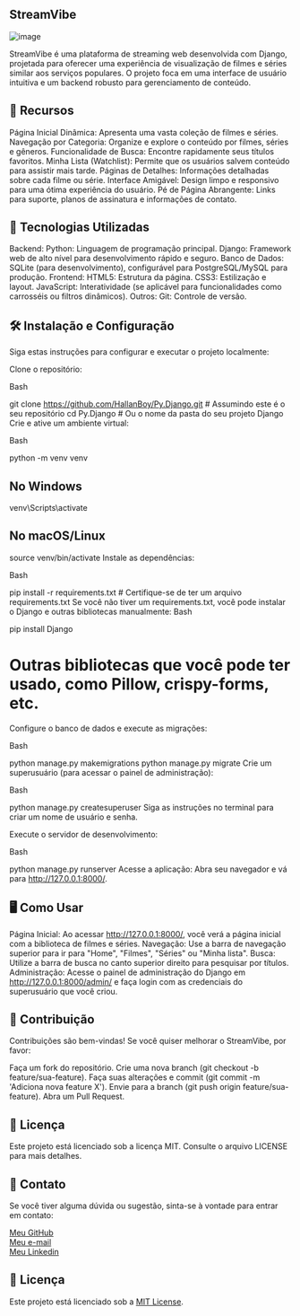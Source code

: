 ## StreamVibe
![image](https://github.com/user-attachments/assets/2dedbaf4-2ff6-47da-a44c-8db018956a46)


StreamVibe é uma plataforma de streaming web desenvolvida com Django, projetada para oferecer uma experiência de visualização de filmes e séries similar aos serviços populares. O projeto foca em uma interface de usuário intuitiva e um backend robusto para gerenciamento de conteúdo.

## 🌟 Recursos
Página Inicial Dinâmica: Apresenta uma vasta coleção de filmes e séries.
Navegação por Categoria: Organize e explore o conteúdo por filmes, séries e gêneros.
Funcionalidade de Busca: Encontre rapidamente seus títulos favoritos.
Minha Lista (Watchlist): Permite que os usuários salvem conteúdo para assistir mais tarde.
Páginas de Detalhes: Informações detalhadas sobre cada filme ou série.
Interface Amigável: Design limpo e responsivo para uma ótima experiência do usuário.
Pé de Página Abrangente: Links para suporte, planos de assinatura e informações de contato.
## 🚀 Tecnologias Utilizadas
Backend:
Python: Linguagem de programação principal.
Django: Framework web de alto nível para desenvolvimento rápido e seguro.
Banco de Dados: SQLite (para desenvolvimento), configurável para PostgreSQL/MySQL para produção.
Frontend:
HTML5: Estrutura da página.
CSS3: Estilização e layout.
JavaScript: Interatividade (se aplicável para funcionalidades como carrosséis ou filtros dinâmicos).
Outros:
Git: Controle de versão.
## 🛠️ Instalação e Configuração
Siga estas instruções para configurar e executar o projeto localmente:

Clone o repositório:

Bash

git clone https://github.com/HallanBoy/Py.Django.git # Assumindo este é o seu repositório
cd Py.Django # Ou o nome da pasta do seu projeto Django
Crie e ative um ambiente virtual:

Bash

python -m venv venv
## No Windows
venv\Scripts\activate
## No macOS/Linux
source venv/bin/activate
Instale as dependências:

Bash

pip install -r requirements.txt # Certifique-se de ter um arquivo requirements.txt
Se você não tiver um requirements.txt, você pode instalar o Django e outras bibliotecas manualmente:
Bash

pip install Django
# Outras bibliotecas que você pode ter usado, como Pillow, crispy-forms, etc.
Configure o banco de dados e execute as migrações:

Bash

python manage.py makemigrations
python manage.py migrate
Crie um superusuário (para acessar o painel de administração):

Bash

python manage.py createsuperuser
Siga as instruções no terminal para criar um nome de usuário e senha.

Execute o servidor de desenvolvimento:

Bash

python manage.py runserver
Acesse a aplicação:
Abra seu navegador e vá para http://127.0.0.1:8000/.

## 🖥️ Como Usar
Página Inicial: Ao acessar http://127.0.0.1:8000/, você verá a página inicial com a biblioteca de filmes e séries.
Navegação: Use a barra de navegação superior para ir para "Home", "Filmes", "Séries" ou "Minha lista".
Busca: Utilize a barra de busca no canto superior direito para pesquisar por títulos.
Administração: Acesse o painel de administração do Django em http://127.0.0.1:8000/admin/ e faça login com as credenciais do superusuário que você criou.
## 🤝 Contribuição
Contribuições são bem-vindas! Se você quiser melhorar o StreamVibe, por favor:

Faça um fork do repositório.
Crie uma nova branch (git checkout -b feature/sua-feature).
Faça suas alterações e commit (git commit -m 'Adiciona nova feature X').
Envie para a branch (git push origin feature/sua-feature).
Abra um Pull Request.
## 📄 Licença
Este projeto está licenciado sob a licença MIT. Consulte o arquivo LICENSE para mais detalhes.

## 📧 Contato
Se você tiver alguma dúvida ou sugestão, sinta-se à vontade para entrar em contato:

[Meu GitHub](https://github.com/HallanBoy) <br>
[Meu e-mail](hallanlisboa1993@gmail.com) <br>
[Meu Linkedin](https://www.linkedin.com/in/hallann-eloi-22233a310/) <br>

## 📄 Licença

Este projeto está licenciado sob a [MIT License](LICENSE).
